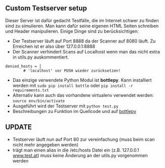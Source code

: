 ## Custom Testserver setup

Dieser Server ist dafür gedacht Testfälle, die im Internet schwer zu finden sind zu
simulieren. Man kann dafür seine eigenen HTML Seiten schreiben und Header manipulieren.
Einige Dinge sind zu berücksichtigen:

+ Der Testserver läuft auf Port 8888 da der Scanner auf 8080 läuft. Zu Erreichen ist er also über 127.0.0.1:8888
+ Der Scanner verhindert Scans auf Localhost wenn man das nicht extra in utils.py auskommentiert.

```
denied_hosts = [
        # 'localhost' vor PUSH wieder zurücksetzen!
```

+ Das einzige verwendete Python Modul ist **bottlepy**. Kann installiert werden mit `sudo pip install bottle` oder `pip install -r requirements.txt`
+ Alternativ kann auch das vorhandene virtualenv verwendet werden: `source env/bin/activate`
+ Ausgeführt wird der Testserver mit `python test.py`
+ Beschreibungen zu Funktion im Quellcode und auf [bottlepy](https://bottlepy.org/docs/dev/tutorial.html)

## UPDATE

+ Testserver läuft nun auf Port 80 zur vereinfachung (muss beim scan nicht mehr angegeben werden)
+ trägt man einen alias in die /etc/hosts Datei ein (z.B. 127.0.0.1 www.test.at) muss keine Änderung an der utils.py vorgenommen werden